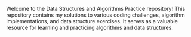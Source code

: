 
Welcome to the Data Structures and Algorithms Practice repository! This repository contains my solutions to various coding challenges, algorithm implementations, and data structure exercises. It serves as a valuable resource for learning and practicing algorithms and data structures.
